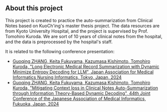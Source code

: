 ## About this project

This project is created to practice the auto-summarization from Clinical Notes based on KuoCh'ing's master thesis
project.
The data resources are from Kyoto University Hospital, and the project is supervised by Prof. Tomohiro Kuroda.
We are sort of 10 years of clinical notes from the hospital, and the data is preprocessed by the hospital's staff.

It is related to the following conference presentation:

- [Guoqing ZHANG, Keita Fukuyama, Kazumasa Kishimoto, Tomohiro Kuroda, "Long Electronic Medical Record Summarization with Dynamic Minimize Entropy Decoding for LLM", Japan Association for Medical Informatics Nursing Informatics, Tokyo, Japan, 2024]()
- [Guoqing ZHANG, Keita Fukuyama, Kazumasa Kishimoto, Tomohiro Kuroda, "Mitigating Context loss in Clinical Notes Auto-Summarization through Information Theory-Based Dynamic Decoding", 44th Joint Conference of the Japanese Association of Medical Informatics, Fukuoka, Japan, 2024]()